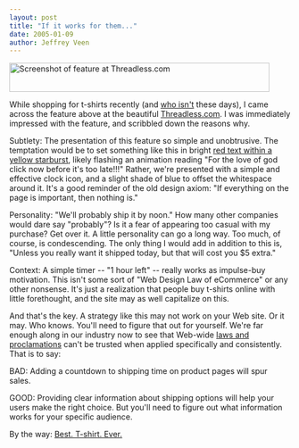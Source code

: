 ```yaml
---
layout: post
title: "If it works for them..."
date: 2005-01-09
author: Jeffrey Veen
---
```

<img src="http://veen.com/jeff/images/noon-contetx.jpg" width="466" height="52" alt="Screenshot of feature at Threadless.com" />

While shopping for t-shirts recently (and <a href="http://preshrunk.info/">who isn't</a> these days), I came across the feature above at the beautiful <a href="http://www.threadless.com/">Threadless.com</a>. I was immediately impressed with the feature, and scribbled down the reasons why.

Subtlety: The presentation of this feature so simple and unobtrusive. The temptation would be to set something like this in bright <a href="http://www.homecarecompanion.com/webb/yellow_starburst_sm.jpg">red text within a yellow starburst</a>, likely flashing an animation reading "For the love of god click now before it's too late!!!" Rather, we're presented with a simple and effective clock icon, and a slight shade of blue to offset the whitespace around it. It's a good reminder of the old design axiom: "If everything on the page is important, then nothing is."

Personality: "We'll probably ship it by noon." How many other companies would dare say "probably"? Is it a fear of appearing too casual with my purchase? Get over it. A little personality can go a long way. Too much, of course, is condescending. The only thing I would add in addition to this is, "Unless you really want it shipped today, but that will cost you $5 extra."

Context: A simple timer -- "1 hour left" -- really works as impulse-buy motivation. This isn't some sort of "Web Design Law of eCommerce" or any other nonsense. It's just a realization that people buy t-shirts online with little forethought, and the site may as well capitalize on this.

And that's the key. A strategy like this may not work on your Web site. Or it may. Who knows. You'll need to figure that out for yourself. We're far enough along in our industry now to see that Web-wide <a href="http://useit.com/alertbox/20031110.html">laws and proclamations</a> can't be trusted when applied specifically and consistently. That is to say:

BAD: Adding a countdown to shipping time on product pages will spur sales.

GOOD: Providing clear information about shipping options will help your users make the right choice. But you'll need to figure out what information works for your specific audience.


By the way: <a href="http://www.threadless.com/product/157/Afternoon_Delight">Best. T-shirt. Ever.</a>

